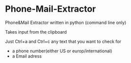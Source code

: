 # Phone-Mail-Extractor
Phone&amp;Mail Extractor written in python
(command line only)

Takes input from the clipboard

Just Ctrl+a and Ctrl+c any text that you want to check for
- a phone number(either US or europ/international)
- a Email adress
